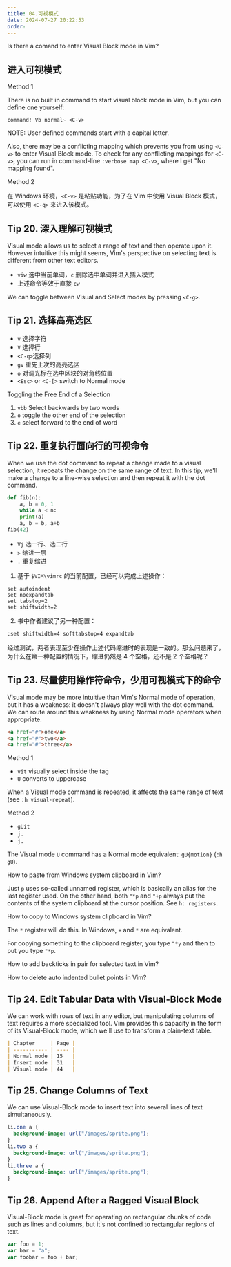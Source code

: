 ```yaml
---
title: 04.可视模式
date: 2024-07-27 20:22:53
order:
---
```


Is there a comand to enter Visual Block mode in Vim?

## 进入可视模式

Method 1

There is no built in command to start visual block mode in Vim, but you can define one yourself:

```vimrc
command! Vb normal~ <C-v>
```

NOTE: User defined commands start with a capital letter.

Also, there may be a conflicting mapping which prevents you from using `<C-v>` to enter Visual Block mode. To check for any conflicting mappings for `<C-v>`, you can run in command-line `:verbose map <C-v>`, where I get "No mapping found".

Method 2

在 Windows 环境，`<C-v>` 是粘贴功能，为了在 Vim 中使用 Visual Block 模式，可以使用 `<C-q>` 来进入该模式。

## Tip 20. 深入理解可视模式

Visual mode allows us to select a range of text and then operate upon it. However intuitive this might seems, Vim's perspective on selecting text is different from other text editors.

- `viw` 选中当前单词，`c` 删除选中单词并进入插入模式
- 上述命令等效于直接 `cw`

We can toggle between Visual and Select modes by pressing `<C-g>`.

## Tip 21. 选择高亮选区

- `v` 选择字符
- `V` 选择行
- `<C-q>`选择列
- `gv` 重先上次的高亮选区
- `o` 对调光标在选中区块的对角线位置
- `<Esc>` or `<C-[>` switch to Normal mode

Toggling the Free End of a Selection

1. `vbb` Select backwards by two words
2. `o` toggle the other end of the selection
3. `e` select forward to the end of word

## Tip 22. 重复执行面向行的可视命令

When we use the dot command to repeat a change made to a visual selection, it repeats the change on the same range of text. In this tip, we'll make a change to a line-wise selection and then repeat it with the dot command.

```python
def fib(n):
    a, b = 0, 1
    while a < n:
    print(a)
    a, b = b, a+b
fib(42)
```

- `Vj` 选一行、选二行
- `>` 缩进一层
- `.` 重复缩进

1. 基于 `$VIM\vimrc` 的当前配置，已经可以完成上述操作：

```vim
set autoindent
set noexpandtab
set tabstop=2
set shiftwidth=2
```

2. 书中作者建议了另一种配置：

```vim
:set shiftwidth=4 softtabstop=4 expandtab
```

经过测试，两者表现至少在操作上述代码缩进时的表现是一致的。那么问题来了，为什么在第一种配置的情况下，缩进仍然是 4 个空格，还不是 2 个空格呢？

## Tip 23. 尽量使用操作符命令，少用可视模式下的命令

Visual mode may be more intuitive than Vim's Normal mode of operation, but it has a weakness: it doesn't always play well with the dot command. We can route around this weakness by using Normal mode operators when appropriate.

```html
<a href="#">one</a>
<a href="#">two</a>
<a href="#">three</a>
```

Method 1

- `vit` visually select inside the tag
- `U` converts to uppercase

When a Visual mode command is repeated, it affects the same range of text (see `:h visual-repeat`).

Method 2

- `gUit`
- `j.`
- `j.`

The Visual mode `U` command has a Normal mode equivalent: `gU{motion}` (`:h gU`).

How to paste from Windows system clipboard in Vim?

Just `p` uses so-called unnamed register, which is basically an alias for the last register used. On the other hand, both `"*p` and `"+p` always put the contents of the system clipboard at the cursor position. See `h: registers`.

How to copy to Windows system clipboard in Vim?

The `*` register will do this. In Windows, `+` and `*` are equivalent.

For copying something to the clipboard register, you type `"*y` and then to put you type `"*p`.

How to add backticks in pair for selected text in Vim?

How to delete auto indented bullet points in Vim?

## Tip 24. Edit Tabular Data with Visual-Block Mode

We can work with rows of text in any editor, but manipulating columns of text requires a more specialized tool. Vim provides this capacity in the form of its Visual-Block mode, which we'll use to transform a plain-text table.

```md
| Chapter     | Page |
| ----------- | ---- |
| Normal mode | 15   |
| Insert mode | 31   |
| Visual mode | 44   |
```

## Tip 25. Change Columns of Text

We can use Visual-Block mode to insert text into several lines of text simultaneously.

```css
li.one a {
  background-image: url("/images/sprite.png");
}
li.two a {
  background-image: url("/images/sprite.png");
}
li.three a {
  background-image: url("/images/sprite.png");
}
```

## Tip 26. Append After a Ragged Visual Block

Visual-Block mode is great for operating on rectangular chunks of code such as lines and columns, but it's not confined to rectangular regions of text.

```js
var foo = 1;
var bar = "a";
var foobar = foo + bar;
```

